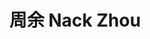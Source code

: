 ---
# Display name
title: 周余 Nack Zhou

# Full name (for SEO)
first_name: 余
last_name: 周

# Username (this should match the folder name)
authors:
  - 周余

# Is this the primary user of the site?
superuser: true

# Role/position
role: 副教授

# Organizations/Affiliations
organizations:
  - name: 南京大学
    url: ''

# Short bio (displayed in user profile at end of posts)
# bio: My research interests include distributed robotics, mobile computing and programmable matter.

interests:
  - Artificial Intelligence
  - Computer Vision

education:
  courses:
    - course: 数据结构与算法
      institution: 南京大学
      year: 2017-至今

# Social/Academic Networking
# For available icons, see: https://docs.hugoblox.com/getting-started/page-builder/#icons
#   For an email link, use "fas" icon pack, "envelope" icon, and a link in the
#   form "mailto:your-email@example.com" or "#contact" for contact widget.
social:
  - icon: envelope
    icon_pack: fas
    link: 'mailto:nackzhou@nju.edu.cn'
#   - icon: twitter
#     icon_pack: fab
#     link: https://twitter.com/GeorgeCushen
#   - icon: google-scholar
#     icon_pack: ai
#     link: https://scholar.google.co.uk/citations?user=sIwtMXoAAAAJ
#   - icon: github
#     icon_pack: fab
#     link: https://github.com/gcushen
# Link to a PDF of your resume/CV from the About widget.
# To enable, copy your resume/CV to `static/files/cv.pdf` and uncomment the lines below.
# - icon: cv
#   icon_pack: ai
#   link: files/cv.pdf

# Enter email to display Gravatar (if Gravatar enabled in Config)
email: 'nackzhou@nju.edu.cn'

# Organizational groups that you belong to (for People widget)
#   Set this to `[]` or comment out if you are not using People widget.
user_groups:
  - 教师
---